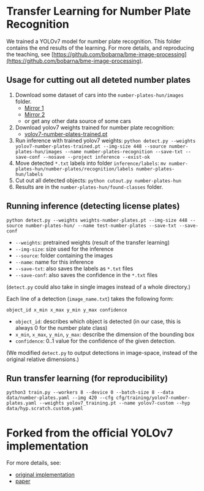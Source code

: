 # Transfer Learning for Number Plate Recognition
We trained a YOLOv7 model for number plate recognition. This folder contains the
end results of the learning. For more details, and reproducing the teaching, see
[https://github.com/bobarna/bme-image-processing](https://github.com/bobarna/bme-image-processing).

## Usage for cutting out all deteted number plates
1. Download some dataset of cars into the `number-plates-hun/images` folder.
    - [Mirror 1](https://barnabasborcsok.com/number-plates-hun.zip)
    - [Mirror 2](https://drive.google.com/file/d/1Hgds3pXZP2sX2EB0GeYWaFLiA96h4JlW/view?usp=share_link)
    - or get any other data source of some cars
2. Download yolov7 weights trained for number plate recognition:
    -  [yolov7-number-plates-trained.pt](https://github.com/bobarna/yolov7-number-plates/releases/download/Trained%2BData/yolov7-number-plates-trained.pt)
3. Run inference with trained yolov7 weights:
``
python detect.py --weights yolov7-number-plates-trained.pt --img-size 448 --source number-plates-hun/images --name number-plates-recognition --save-txt --save-conf --nosave --project inference --exist-ok
``
4. Move detected `*.txt` labels into folder `inference/labels`:
``mv number-plates-hun/number-plates/recognition/labels
number-plates-hun/labels``
5. Cut out all detected objects:
``python cutout.py number-plates-hun``
6. Results are in the `number-plates-hun/found-classes` folder.

## Running inference (detecting license plates)
```
python detect.py --weights weights-number-plates.pt --img-size 448 --source number-plates-hun/ --name test-number-plates --save-txt --save-conf
```

- `--weights`: pretrained weights (result of the transfer learning)
- `--img-size`: size used for the inference
- `--source`: folder containing the images
- `--name`: name for this inference
- `--save-txt`: also saves the labels as `*.txt` files 
- `--save-conf`: also saves the confidence in the `*.txt` files

(`detect.py` could also take in single images instead of a whole directory.)

Each line of a detection (`image_name.txt`) takes the following form:

```
object_id x_min x_max y_min y_max confidence
```

- `object_id`: describes which object is detected (in our case, this is always
0 for the number plate class)
- `x_min`, `x_max`, `y_min`, `y_max`: describe the dimension of the bounding box
- `confidence`: 0..1 value for the confidence of the given detection.

(We modified `detect.py` to output detections in image-space, instead of the
original relative dimensions.)

## Run transfer learning (for reproducibility)
```
python3 train.py --workers 8 --device 0 --batch-size 8 --data data/number-plates.yaml --img 420 --cfg cfg/training/yolov7-number-plates.yaml --weights yolov7_training.pt --name yolov7-custom --hyp data/hyp.scratch.custom.yaml
```

# Forked from the official YOLOv7 implementation
For more details, see: 
- [original implementation](https://github.com/WongKinYiu/yolov7) 
- [paper](https://arxiv.org/abs/2207.02696)

